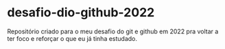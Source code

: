 # desafio-dio-github-2022

Repositório criado para o meu desafio do git e github em 2022 pra voltar a ter foco e reforçar o que eu já tinha estudado.



